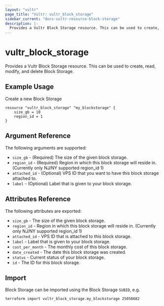 ```yaml
---
layout: "vultr"
page_title: "Vultr: vultr_block_storage"
sidebar_current: "docs-vultr-resource-block-storage"
description: |-
  Provides a Vultr Block Storage resource. This can be used to create, read, modify, and delete Block Storage.
---
```


# vultr_block_storage

Provides a Vultr Block Storage resource. This can be used to create, read, modify, and delete Block Storage.

## Example Usage

Create a new Block Storage
```hcl
resource "vultr_block_storage" "my_blockstorage" {
	size_gb = 10
	region_id = 1
}
```

## Argument Reference

The following arguments are supported:

* `size_gb` - (Required) The size of the given block storage.
* `region_id` - (Required) Region in which this block storage will reside in. (Currently only NJ/NY supported region_id 1)
* `attached_id` - (Optional) VPS ID that you want to have this block storage attached to.
* `label` - (Optional) Label that is given to your block storage.


## Attributes Reference

The following attributes are exported:

* `size_gb` - The size of the given block storage.
* `region_id` - Region in which this block storage will reside in. (Currently only NJ/NY supported region_id 1)
* `attached_id` - VPS ID that is attached to this block storage.
* `label` - Label that is given to your block storage.
* `cost_per_month` - The monthly cost of this block storage.
* `date_created` - The date this block storage was created.
* `status` - Current status of your block storage.
* `id` - The ID for this block storage.

## Import

Block Storage can be imported using the Block Storage `SUBID`, e.g.

```
terraform import vultr_block_storage.my_blockstorage 25058682
```